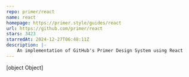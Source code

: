 ```yaml
---
repo: primer/react
name: react
homepage: https://primer.style/guides/react
url: https://github.com/primer/react
stars: 3423
starredAt: 2024-12-27T06:48:11Z
description: |-
    An implementation of GitHub's Primer Design System using React
---
```


[object Object]
